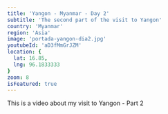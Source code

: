 ```yaml
---
title: 'Yangon - Myanmar - Day 2'
subtitle: 'The second part of the visit to Yangon'
country: 'Myanmar'
region: 'Asia'
image: 'portada-yangon-dia2.jpg'
youtubeId: 'aD3fMmGrJZM'
location: {
  lat: 16.85,
  lng: 96.1833333
}
zoom: 8
isFeatured: true
---
```


This is a video about my visit to Yangon - Part 2